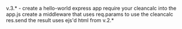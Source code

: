 v.3.* -
create a hello-world express app
require your cleancalc into the app.js
create a middleware that uses req.params to use the cleancalc
res.send the result
uses ejs'd html from v.2.*

